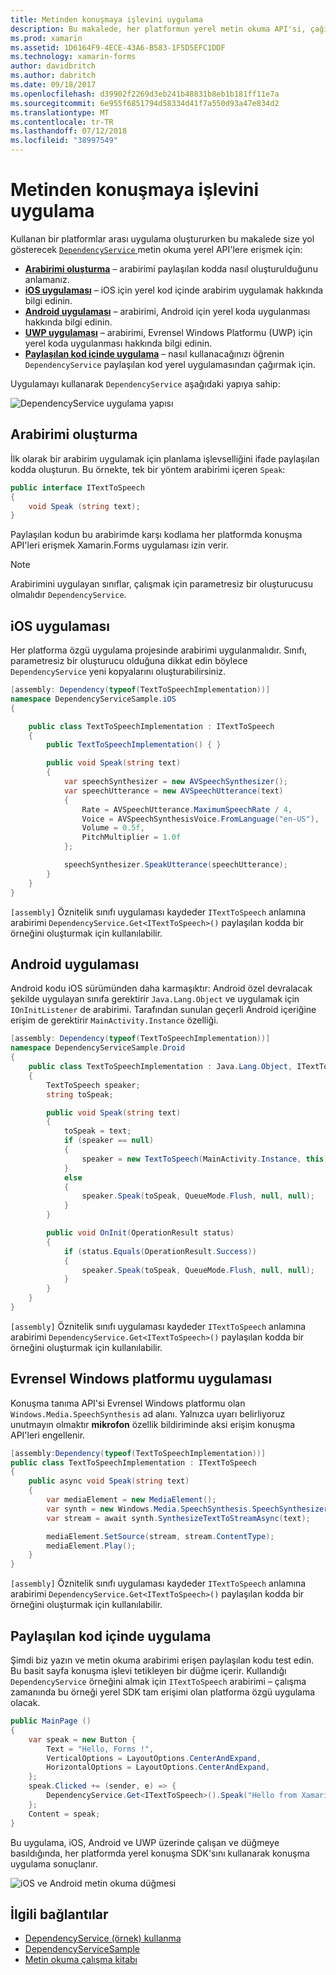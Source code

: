 ```yaml
---
title: Metinden konuşmaya işlevini uygulama
description: Bu makalede, her platformun yerel metin okuma API'si, çağırmak için Xamarin.Forms DependencyService sınıfı kullanmayı açıklar.
ms.prod: xamarin
ms.assetid: 1D6164F9-4ECE-43A6-B583-1F5D5EFC1DDF
ms.technology: xamarin-forms
author: davidbritch
ms.author: dabritch
ms.date: 09/18/2017
ms.openlocfilehash: d39902f2269d3eb241b48831b8eb1b181ff11e7a
ms.sourcegitcommit: 6e955f6851794d58334d41f7a550d93a47e834d2
ms.translationtype: MT
ms.contentlocale: tr-TR
ms.lasthandoff: 07/12/2018
ms.locfileid: "38997549"
---
```

# <a name="implementing-text-to-speech"></a>Metinden konuşmaya işlevini uygulama

Kullanan bir platformlar arası uygulama oluştururken bu makalede size yol gösterecek [ `DependencyService` ](xref:Xamarin.Forms.DependencyService) metin okuma yerel API'lere erişmek için:

- **[Arabirimi oluşturma](#Creating_the_Interface)**  &ndash; arabirimi paylaşılan kodda nasıl oluşturulduğunu anlamanız.
- **[iOS uygulaması](#iOS_Implementation)**  &ndash; iOS için yerel kod içinde arabirim uygulamak hakkında bilgi edinin.
- **[Android uygulaması](#Android_Implementation)**  &ndash; arabirimi, Android için yerel koda uygulanması hakkında bilgi edinin.
- **[UWP uygulaması](#WindowsImplementation)**  &ndash; arabirimi, Evrensel Windows Platformu (UWP) için yerel koda uygulanması hakkında bilgi edinin.
- **[Paylaşılan kod içinde uygulama](#Implementing_in_Shared_Code)**  &ndash; nasıl kullanacağınızı öğrenin `DependencyService` paylaşılan kod yerel uygulamasından çağırmak için.

Uygulamayı kullanarak `DependencyService` aşağıdaki yapıya sahip:

![](text-to-speech-images/tts-diagram.png "DependencyService uygulama yapısı")

<a name="Creating_the_Interface" />

## <a name="creating-the-interface"></a>Arabirimi oluşturma

İlk olarak bir arabirim uygulamak için planlama işlevselliğini ifade paylaşılan kodda oluşturun. Bu örnekte, tek bir yöntem arabirimi içeren `Speak`:

```csharp
public interface ITextToSpeech
{
    void Speak (string text);
}
```

Paylaşılan kodun bu arabirimde karşı kodlama her platformda konuşma API'leri erişmek Xamarin.Forms uygulaması izin verir.

> [!NOTE]
> Arabirimini uygulayan sınıflar, çalışmak için parametresiz bir oluşturucusu olmalıdır `DependencyService`.

<a name="iOS_Implementation" />

## <a name="ios-implementation"></a>iOS uygulaması

Her platforma özgü uygulama projesinde arabirimi uygulanmalıdır. Sınıfı, parametresiz bir oluşturucu olduğuna dikkat edin böylece `DependencyService` yeni kopyalarını oluşturabilirsiniz.

```csharp
[assembly: Dependency(typeof(TextToSpeechImplementation))]
namespace DependencyServiceSample.iOS
{

    public class TextToSpeechImplementation : ITextToSpeech
    {
        public TextToSpeechImplementation() { }

        public void Speak(string text)
        {
            var speechSynthesizer = new AVSpeechSynthesizer();
            var speechUtterance = new AVSpeechUtterance(text)
            {
                Rate = AVSpeechUtterance.MaximumSpeechRate / 4,
                Voice = AVSpeechSynthesisVoice.FromLanguage("en-US"),
                Volume = 0.5f,
                PitchMultiplier = 1.0f
            };

            speechSynthesizer.SpeakUtterance(speechUtterance);
        }
    }
}
```

`[assembly]` Öznitelik sınıfı uygulaması kaydeder `ITextToSpeech` anlamına arabirimi `DependencyService.Get<ITextToSpeech>()` paylaşılan kodda bir örneğini oluşturmak için kullanılabilir.

<a name="Android_Implementation" />

## <a name="android-implementation"></a>Android uygulaması

Android kodu iOS sürümünden daha karmaşıktır: Android özel devralacak şekilde uygulayan sınıfa gerektirir `Java.Lang.Object` ve uygulamak için `IOnInitListener` de arabirimi. Tarafından sunulan geçerli Android içeriğine erişim de gerektirir `MainActivity.Instance` özelliği.

```csharp
[assembly: Dependency(typeof(TextToSpeechImplementation))]
namespace DependencyServiceSample.Droid
{
    public class TextToSpeechImplementation : Java.Lang.Object, ITextToSpeech, TextToSpeech.IOnInitListener
    {
        TextToSpeech speaker;
        string toSpeak;

        public void Speak(string text)
        {
            toSpeak = text;
            if (speaker == null)
            {
                speaker = new TextToSpeech(MainActivity.Instance, this);
            }
            else
            {
                speaker.Speak(toSpeak, QueueMode.Flush, null, null);
            }
        }

        public void OnInit(OperationResult status)
        {
            if (status.Equals(OperationResult.Success))
            {
                speaker.Speak(toSpeak, QueueMode.Flush, null, null);
            }
        }
    }
}
```

`[assembly]` Öznitelik sınıfı uygulaması kaydeder `ITextToSpeech` anlamına arabirimi `DependencyService.Get<ITextToSpeech>()` paylaşılan kodda bir örneğini oluşturmak için kullanılabilir.

<a name="WindowsImplementation" />

## <a name="universal-windows-platform-implementation"></a>Evrensel Windows platformu uygulaması

Konuşma tanıma API'si Evrensel Windows platformu olan `Windows.Media.SpeechSynthesis` ad alanı. Yalnızca uyarı belirliyoruz unutmayın olmaktır **mikrofon** özellik bildiriminde aksi erişim konuşma API'leri engellenir.

```csharp
[assembly:Dependency(typeof(TextToSpeechImplementation))]
public class TextToSpeechImplementation : ITextToSpeech
{
    public async void Speak(string text)
    {
        var mediaElement = new MediaElement();
        var synth = new Windows.Media.SpeechSynthesis.SpeechSynthesizer();
        var stream = await synth.SynthesizeTextToStreamAsync(text);

        mediaElement.SetSource(stream, stream.ContentType);
        mediaElement.Play();
    }
}
```

`[assembly]` Öznitelik sınıfı uygulaması kaydeder `ITextToSpeech` anlamına arabirimi `DependencyService.Get<ITextToSpeech>()` paylaşılan kodda bir örneğini oluşturmak için kullanılabilir.

<a name="Implementing_in_Shared_Code" />

## <a name="implementing-in-shared-code"></a>Paylaşılan kod içinde uygulama

Şimdi biz yazın ve metin okuma arabirimi erişen paylaşılan kodu test edin. Bu basit sayfa konuşma işlevi tetikleyen bir düğme içerir. Kullandığı `DependencyService` örneğini almak için `ITextToSpeech` arabirimi &ndash; çalışma zamanında bu örneği yerel SDK tam erişimi olan platforma özgü uygulama olacak.

```csharp
public MainPage ()
{
    var speak = new Button {
        Text = "Hello, Forms !",
        VerticalOptions = LayoutOptions.CenterAndExpand,
        HorizontalOptions = LayoutOptions.CenterAndExpand,
    };
    speak.Clicked += (sender, e) => {
        DependencyService.Get<ITextToSpeech>().Speak("Hello from Xamarin Forms");
    };
    Content = speak;
}
```

Bu uygulama, iOS, Android ve UWP üzerinde çalışan ve düğmeye basıldığında, her platformda yerel konuşma SDK'sını kullanarak konuşma uygulama sonuçlanır.

 ![iOS ve Android metin okuma düğmesi](text-to-speech-images/running.png "metin okuma örneği")


## <a name="related-links"></a>İlgili bağlantılar

- [DependencyService (örnek) kullanma](https://developer.xamarin.com/samples/xamarin-forms/UsingDependencyService/)
- [DependencyServiceSample](https://developer.xamarin.com/samples/xamarin-forms/DependencyService/DependencyServiceSample/)
- [Metin okuma çalışma kitabı](https://developer.xamarin.com/workbooks/xamarin-forms/application-fundamentals/text-to-speech/text-to-speech.workbook)

